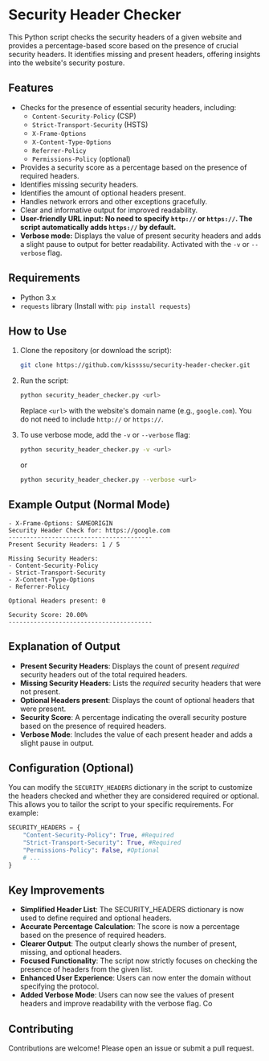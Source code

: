 # Security Header Checker

This Python script checks the security headers of a given website and provides a percentage-based score based on the presence of crucial security headers. It identifies missing and present headers, offering insights into the website's security posture.

## Features

* Checks for the presence of essential security headers, including:
    * `Content-Security-Policy` (CSP)
    * `Strict-Transport-Security` (HSTS)
    * `X-Frame-Options`
    * `X-Content-Type-Options`
    * `Referrer-Policy`
    * `Permissions-Policy` (optional)
* Provides a security score as a percentage based on the presence of required headers.
* Identifies missing security headers.
* Identifies the amount of optional headers present.
* Handles network errors and other exceptions gracefully.
* Clear and informative output for improved readability.
* **User-friendly URL input: No need to specify `http://` or `https://`. The script automatically adds `https://` by default.**
* **Verbose mode:** Displays the value of present security headers and adds a slight pause to output for better readability. Activated with the `-v` or `--verbose` flag.

## Requirements

* Python 3.x
* `requests` library (Install with: `pip install requests`)

## How to Use

1.  Clone the repository (or download the script):

    ```bash
    git clone https://github.com/kissssu/security-header-checker.git
    ```

2.  Run the script:

    ```bash
    python security_header_checker.py <url>
    ```

    Replace `<url>` with the website's domain name (e.g., `google.com`). You do not need to include `http://` or `https://`.

3.  To use verbose mode, add the `-v` or `--verbose` flag:

    ```bash
    python security_header_checker.py -v <url>
    ```

    or

    ```bash
    python security_header_checker.py --verbose <url>
    ```

## Example Output (Normal Mode)
```
- X-Frame-Options: SAMEORIGIN
Security Header Check for: https://google.com
----------------------------------------
Present Security Headers: 1 / 5

Missing Security Headers:
- Content-Security-Policy
- Strict-Transport-Security
- X-Content-Type-Options
- Referrer-Policy

Optional Headers present: 0

Security Score: 20.00%
----------------------------------------
```

## Explanation of Output

* **Present Security Headers**: Displays the count of present *required* security headers out of the total required headers.
* **Missing Security Headers**: Lists the *required* security headers that were not present.
* **Optional Headers present**: Displays the count of optional headers that were present.
* **Security Score**: A percentage indicating the overall security posture based on the presence of required headers.
* **Verbose Mode**: Includes the value of each present header and adds a slight pause in output.

## Configuration (Optional)

You can modify the `SECURITY_HEADERS` dictionary in the script to customize the headers checked and whether they are considered required or optional. This allows you to tailor the script to your specific requirements. For example:

```python
SECURITY_HEADERS = {
    "Content-Security-Policy": True, #Required
    "Strict-Transport-Security": True, #Required
    "Permissions-Policy": False, #Optional
    # ...
}
```

## Key Improvements
- **Simplified Header List**: The SECURITY_HEADERS dictionary is now used to define required and optional headers.
- **Accurate Percentage Calculation**: The score is now a percentage based on the presence of required headers.
- **Clearer Output**: The output clearly shows the number of present, missing, and optional headers.
- **Focused Functionality**: The script now strictly focuses on checking the presence of headers from the given list.
- **Enhanced User Experience**: Users can now enter the domain without specifying the protocol.
- **Added Verbose Mode**: Users can now see the values of present headers and improve readability with the verbose flag.
Co

## Contributing
Contributions are welcome! Please open an issue or submit a pull request.
